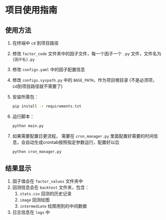 # 项目使用指南

## 使用方法

1. 在终端中 `cd` 到项目路径
2. 修改 `factor_code` 文件夹中的因子文件，每一个因子一个 `.py` 文件，文件名为 `{因子名}.py`
3. 修改 `configs.yaml` 中的因子配置信息
4. 修改 `configs.syspath.py` 中的 `BASE_PATH`，作为项目根目录 (不是必须项，cd到项目路径就不需要了)
5. 安装所需包：

    ```bash
    pip install -r requirements.txt
    ```

6. 运行脚本：

    ```bash
    python main.py
    ```
7. 如果需要配置日更流程， 需要在 `cron_manager.py` 里面配置好需要的时间信息，会自动生成crontab按照指定参数运行，配置好以后
    ```bash
    python cron_manager.py
    ```

## 结果显示

1. 因子值会在 `factor_values` 文件夹中
2. 回测信息会在 `backtest` 文件夹，包含：
    1. `stats.csv` 回测的历史记录
    2. `image` 回测绘图
    3. `intermediate` 绘图用到的中间数据
3. 日志信息在 `logs` 中
